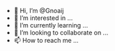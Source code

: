 - 👋 Hi, I’m @Gnoaij
- 👀 I’m interested in ...
- 🌱 I’m currently learning ...
- 💞️ I’m looking to collaborate on ...
- 📫 How to reach me ...

<!---
Gnoaij/Gnoaij is a ✨ special ✨ repository because its `README.md` (this file) appears on your GitHub profile.
You can click the Preview link to take a look at your changes.
--->
